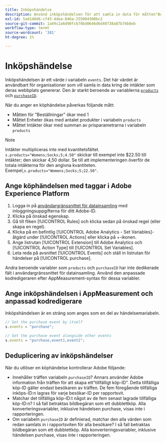 ```yaml
---
title: Inköpshändelse
description: Använd inköpshändelsen för att samla in data för måtten"Beställningar","Enheter" och"Intäkter".
exl-id: 5ad148d6-cf45-4dea-846a-255004300bc2
source-git-commit: 1a49c2a6d90fc670bd0646d6d40738a87b74b8eb
workflow-type: tm+mt
source-wordcount: '381'
ht-degree: 1%

---
```


# Inköpshändelse

Inköpshändelsen är ett värde i variabeln `events`. Det här värdet är användbart för organisationer som vill samla in data kring de intäkter som deras webbplats genererar. Den är starkt beroende av variablerna [`products`](../products.md) och [`purchaseID`](../purchaseid.md).

När du anger en köphändelse påverkas följande mått:

* Måtten för &quot;Beställningar&quot; ökar med 1
* Måttet Enheter ökas med antalet produkter i variabeln `products`
* Måttet Intäkter ökar med summan av prisparametrarna i variabeln `products`

>[!NOTE]
>
>Intäkter multipliceras inte med kvantitetsfältet. `s.products="Womens;Socks;5;4.50"` skickar till exempel inte $22.50 till intäkter; den skickar 4,50 dollar. Se till att implementeringen överför de totala intäkterna för den angivna kvantiteten. Exempel,`s.products="Womens;Socks;5;22.50"`.

## Ange köphändelsen med taggar i Adobe Experience Platform

1. Logga in på [användargränssnittet för datainsamling](https://experience.adobe.com/data-collection) med inloggningsuppgifterna för ditt Adobe-ID.
2. Klicka på önskad egenskap.
3. Gå till fliken [!UICONTROL Rules] och klicka sedan på önskad regel (eller skapa en regel).
4. Klicka på en befintlig [!UICONTROL Adobe Analytics - Set Variables]-åtgärd under [!UICONTROL Actions] eller klicka på +-ikonen.
5. Ange listrutan [!UICONTROL Extension] till Adobe Analytics och [!UICONTROL Action Type] till [!UICONTROL Set Variables].
6. Leta reda på avsnittet [!UICONTROL Events] och ställ in listrutan för händelser på [!UICONTROL purchase].

Andra beroende variabler som `products` och `purchaseID` har inte dedikerade fält i användargränssnittet för datainsamling. Använd den anpassade kodredigeraren efter AppMeasurement-syntax för dessa variabler.

## Ange inköpshändelsen i AppMeasurement och anpassad kodredigerare

Inköpshändelsen är en sträng som anges som en del av händelsemariabeln.

```js
// Set the purchase event by itself
s.events = "purchase";

// Set the purchase event alongside other events
s.events = "purchase,event1,event2";
```

## Deduplicering av inköpshändelser

När du utlöser en köphändelse kontrollerar Adobe följande:

* Innehåller träffen variabeln `purchaseID`? Annars använder Adobe information från träffen för att skapa ett&quot;tillfälligt köp-ID&quot;. Detta tillfälliga köp-ID gäller endast besökaren av träffen. De fem föregående tillfälliga inköps-ID:n lagras för varje besökar-ID per rapportsvit.
* Matchar det tillfälliga köp-ID:t något av de fem senast lagrade tillfälliga köp-ID:n? I så fall betraktas bildbegäran som ett dubblettköp. Alla konverteringsvariabler, inklusive händelsen purchase, visas inte i rapporteringen.
* Om variabeln `purchaseID` är definierad, matchar den alla värden som redan samlats in i rapportsviten för alla besökare? I så fall betraktas bildbegäran som ett dubblettköp. Alla konverteringsvariabler, inklusive händelsen purchase, visas inte i rapporteringen.
